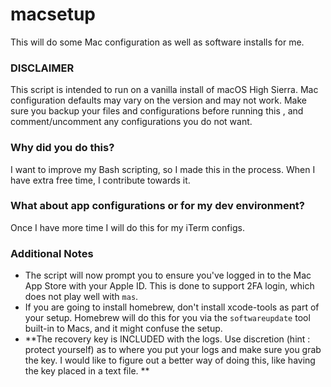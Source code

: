 # macsetup
This will do some Mac configuration as well as software installs for me.

### DISCLAIMER
This script is intended to run on a vanilla install of macOS High Sierra. Mac configuration defaults may vary on the version and may not work. Make sure you backup your files and configurations before running this , and comment/uncomment any configurations you do not want.

### Why did you do this? 
I want to improve my Bash scripting, so I made this in the process. When I have extra free time, I contribute towards it.

### What about app configurations or for my dev environment? 
Once I have more time I will do this for my iTerm configs.

### Additional Notes
* The script will now prompt you to ensure you've logged in to the Mac App Store with your Apple ID. This is done to support 2FA login, which does not play well with `mas`. 
* If you are going to install homebrew, don't install xcode-tools as part of your setup. Homebrew will do this for you via the `softwareupdate` tool built-in to Macs, and it might confuse the setup. 
* **The recovery key is INCLUDED with the logs. Use discretion (hint : protect yourself) as to where you put your logs and make sure you grab the key. I would like to figure out a better way of doing this, like having the key placed in a text file. ** 
